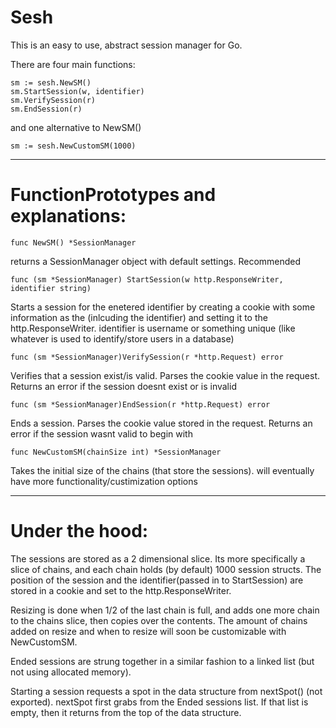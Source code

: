 # Sesh

This is an easy to use, abstract session manager for Go.


There are four main functions:

	sm := sesh.NewSM()
	sm.StartSession(w, identifier)
	sm.VerifySession(r) 
	sm.EndSession(r) 

and one alternative to NewSM()
	
	sm := sesh.NewCustomSM(1000)

----

# FunctionPrototypes and explanations:

	func NewSM() *SessionManager
	
returns a SessionManager object with default settings. Recommended

	func (sm *SessionManager) StartSession(w http.ResponseWriter, identifier string)
	
Starts a session for the enetered identifier by creating a cookie with some information
as the (inlcuding the identifier) and setting it to the http.ResponseWriter.  identifier 
is username or something unique (like whatever is used to identify/store users in a 
database)

	func (sm *SessionManager)VerifySession(r *http.Request) error

Verifies that a session exist/is valid. Parses the cookie value in the request. Returns
an error if the session doesnt exist or is invalid

	func (sm *SessionManager)EndSession(r *http.Request) error

Ends a session. Parses the cookie value stored in the request. Returns an error if the
session wasnt valid to begin with

	func NewCustomSM(chainSize int) *SessionManager 

Takes the initial size of the chains (that store the sessions). will eventually have 
more functionality/custimization options

----

# Under the hood:

The sessions are stored as a 2 dimensional slice. Its more specifically a slice
of chains, and each chain holds (by default) 1000 session structs. The position
of the session and the identifier(passed in to StartSession) are stored in a cookie
and set to the http.ResponseWriter.


Resizing is done when 1/2 of the last chain is full, and adds one more chain to the 
chains slice, then copies over the contents. The amount of chains added on resize and
when to resize will soon be customizable with NewCustomSM.


Ended sessions are strung together in a similar fashion to a linked list (but not 
using allocated memory). 

Starting a session requests a spot in the data structure from nextSpot() (not exported).
nextSpot first grabs from the Ended sessions list. If that list is empty, then it returns
from the top of the data structure. 
